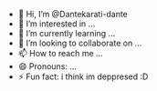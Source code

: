- 👋 Hi, I’m @Dantekarati-dante
- 👀 I’m interested in ...
- 🌱 I’m currently learning ...
- 💞️ I’m looking to collaborate on ...
- 📫 How to reach me ...
- 😄 Pronouns: ...
- ⚡ Fun fact: i think im deppresed :D

<!---
Dantekarati-dante/Dantekarati-dante is a ✨ special ✨ repository because its `README.md` (this file) appears on your GitHub profile.
You can click the Preview link to take a look at your changes.
--->
